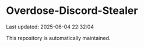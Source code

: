 # Overdose-Discord-Stealer

Last updated: 2025-06-04 22:32:04

This repository is automatically maintained.
